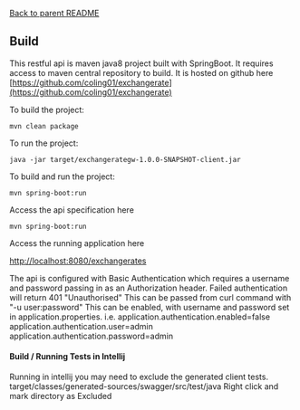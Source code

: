 [Back to parent README](./README.md)

## Build

This restful api is maven java8 project built with SpringBoot. It requires access to maven central repository to build.
It is hosted on github here [https://github.com/coling01/exchangerate](https://github.com/coling01/exchangerate)


To build the project:

```
mvn clean package
```


To run the project:

```
java -jar target/exchangerategw-1.0.0-SNAPSHOT-client.jar
```



To build and run the project:

```
mvn spring-boot:run
```


Access the api specification here
```
mvn spring-boot:run
```


Access the running application here

[http://localhost:8080/exchangerates](http://localhost:8080/exchangerates)

The api is configured with Basic Authentication which requires a username and password passing in
as an Authorization header. Failed authentication will return 401 "Unauthorised"
This can be passed from curl command with "-u user:password"
This can be enabled, with username and password set in application.properties.
i.e.
application.authentication.enabled=false
application.authentication.user=admin
application.authentication.password=admin



#### Build / Running Tests in Intellij
Running in intellij you may need to exclude the generated client tests.
target/classes/generated-sources/swagger/src/test/java
Right click and mark directory as Excluded

